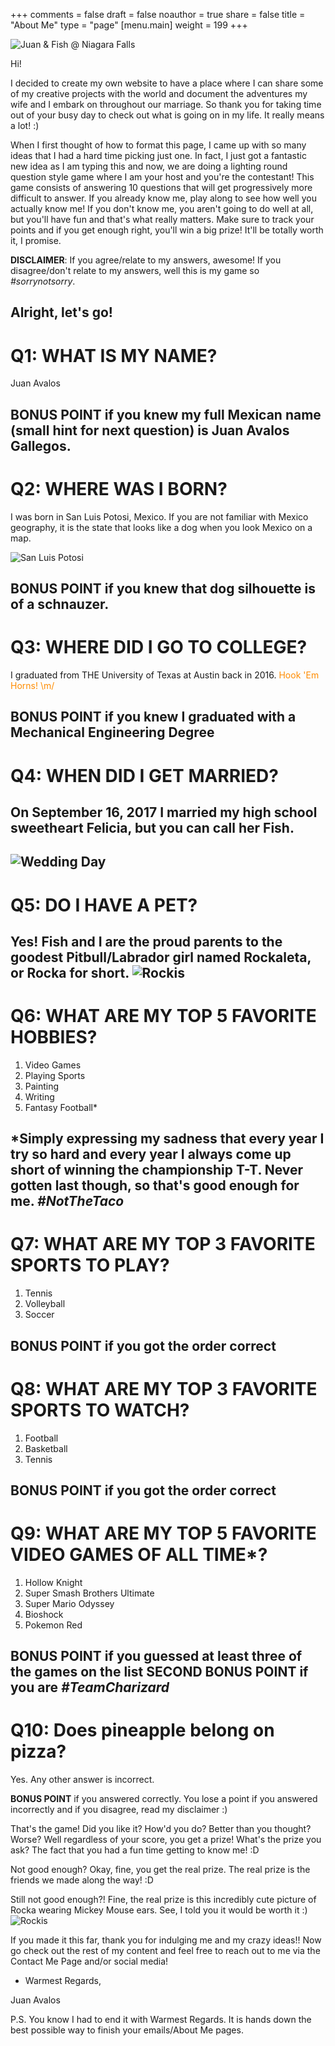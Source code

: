 +++
comments = false
draft = false
noauthor = true
share = false
title = "About Me"
type = "page"
[menu.main]
weight = 199
+++

![Juan & Fish @ Niagara Falls](/uploads/juan_fish_niagara.png "Juan & Fish @ Niagara Falls")

Hi!

I decided to create my own website to have a place where I can share some of my creative projects with the world and document the adventures my wife and I embark on throughout our marriage. So thank you for taking time out of your busy day to check out what is going on in my life. It really means a lot! :)

When I first thought of how to format this page, I came up with so many ideas that I had a hard time picking just one. In fact, I just got a fantastic new idea as I am typing this and now, we are doing a lighting round question style game where I am your host and you're the contestant! This game consists of answering 10 questions that will get progressively more difficult to answer. If you already know me, play along to see how well you actually know me! If you don't know me, you aren't going to do well at all, but you'll have fun and that's what really matters. Make sure to track your points and if you get enough right, you'll win a big prize! It'll be totally worth it, I promise.

**DISCLAIMER**: If you agree/relate to my answers, awesome! If you disagree/don't relate to my answers, well this is my game so *#sorrynotsorry*.

Alright, let's go!
---
# Q1: WHAT IS MY NAME?
Juan Avalos

BONUS POINT if you knew my full Mexican name (small hint for next question) is Juan Avalos Gallegos.
---
# Q2: WHERE WAS I BORN?
I was born in San Luis Potosi, Mexico. If you are not familiar with Mexico geography, it is the state that looks like a dog when you look Mexico on a map.

![San Luis Potosi](/uploads/san_luis_potosi.png "San Luis Potosi")

**BONUS POINT** if you knew that dog silhouette is of a schnauzer.
---
# Q3: WHERE DID I GO TO COLLEGE?
I graduated from THE University of Texas at Austin back in 2016. <span style="color:darkorange">Hook 'Em Horns! \m/</span>

**BONUS POINT** if you knew I graduated with a Mechanical Engineering Degree
---
# Q4: WHEN DID I GET MARRIED?
On September 16, 2017 I married my high school sweetheart Felicia, but you can call her Fish. 
---
![Wedding Day](/uploads/juan_fish_wedding_ceremony.png "Wedding Day")
---
# Q5: DO I HAVE A PET?
Yes! Fish and I are the proud parents to the goodest Pitbull/Labrador girl named Rockaleta, or Rocka for short.
![Rockis](/uploads/rocka_flower_girl.png "Rockis")
---
# Q6: WHAT ARE MY TOP 5 FAVORITE HOBBIES?
1. Video Games
2. Playing Sports
3. Painting
4. Writing
5. Fantasy Football*

*Simply expressing my sadness that every year I try so hard and every year I always come up short of winning the championship T-T. Never gotten last though, so that's good enough for me. *#NotTheTaco*
---
# Q7: WHAT ARE MY TOP 3 FAVORITE SPORTS TO PLAY?
1. Tennis
2. Volleyball
3. Soccer

**BONUS POINT** if you got the order correct
---
# Q8: WHAT ARE MY TOP 3 FAVORITE SPORTS TO WATCH?
1. Football
2. Basketball
3. Tennis

**BONUS POINT** if you got the order correct
---
# Q9: WHAT ARE MY TOP 5 FAVORITE VIDEO GAMES OF ALL TIME*?
1. Hollow Knight
2. Super Smash Brothers Ultimate
3. Super Mario Odyssey
4. Bioshock
5. Pokemon Red 

**BONUS POINT** if you guessed at least three of the games on the list
**SECOND BONUS POINT** if you are *#TeamCharizard*
---
# Q10: Does pineapple belong on pizza?
Yes. Any other answer is incorrect.

**BONUS POINT** if you answered correctly. You lose a point if you answered incorrectly and if you disagree, read my disclaimer :)

That's the game! Did you like it? How'd you do? Better than you thought? Worse? Well regardless of your score, you get a prize! What's the prize you ask? The fact that you had a fun time getting to know me! :D

Not good enough? Okay, fine, you get the real prize. The real prize is the friends we made along the way! :D

Still not good enough?! Fine, the real prize is this incredibly cute picture of Rocka wearing Mickey Mouse ears. See, I told you it would be worth it :)
![Rockis](/uploads/rocka_mickey_mouse.png "Rockis")

If you made it this far, thank you for indulging me and my crazy ideas!! Now go check out the rest of my content and feel free to reach out to me via the Contact Me Page and/or social media!

- Warmest Regards,

Juan Avalos

P.S. You know I had to end it with Warmest Regards. It is hands down the best possible way to finish your emails/About Me pages.










